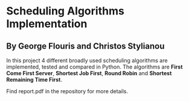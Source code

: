 # Scheduling Algorithms Implementation

## By George Flouris and Christos Stylianou

In this project 4 different broadly used scheduling algorithms are implemented, tested and compared in Python. The algorithms are **__First Come First Server__**, **__Shortest Job First__**, **__Round Robin__** and **__Shortest Remaining Time First__**.

Find report.pdf in the repository for more details.

